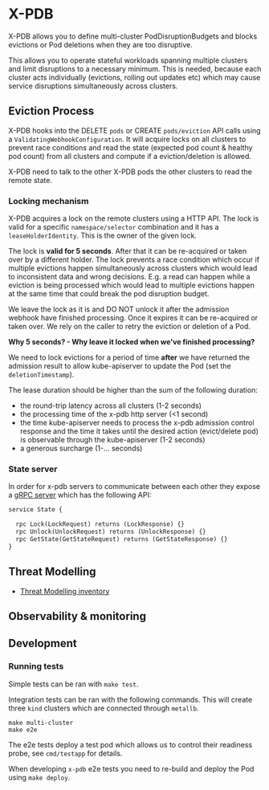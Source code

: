 # X-PDB

X-PDB allows you to define multi-cluster PodDisruptionBudgets and blocks evictions or Pod deletions when they are too disruptive.

This allows you to operate stateful workloads spanning multiple clusters and limit disruptions to a necessary minimum.
This is needed, because each cluster acts individually (evictions, rolling out updates etc) which may cause service disruptions simultaneously across clusters.

## Eviction Process

X-PDB hooks into the DELETE `pods` or CREATE `pods/eviction` API calls using a `ValidatingWebhookConfiguration`.
It will acquire locks on all clusters to prevent race conditions and read the state (expected pod count & healthy pod count) from all clusters and compute if a eviction/deletion is allowed.

X-PDB need to talk to the other X-PDB pods the other clusters to read the remote state.

### Locking mechanism

X-PDB acquires a lock on the remote clusters using a HTTP API.
The lock is valid for a specific `namespace/selector` combination and it has a `leaseHolderIdentity`. This is the owner of the given lock.

The lock is **valid for 5 seconds**. After that it can be re-acquired or taken over by a different holder.
The lock prevents a race condition which occur if multiple evictions happen simultaneously across clusters which would lead to inconsistent data and wrong decisions. E.g. a read can happen while a eviction is being processed which would lead to multiple evictions happen at the same time that could break the pod disruption budget.

We leave the lock as it is and DO NOT unlock it after the admission webhook have finished processing.
Once it expires it can be re-acquired or taken over. We rely on the caller to retry the eviction or deletion of a Pod.


**Why 5 seconds? - Why leave it locked when we've finished processing?**

We need to lock evictions for a period of time **after** we have returned the admission result to allow kube-apiserver to update the Pod (set the `deletionTimestamp`).

The lease duration should be higher than the sum of the following duration:
  - the round-trip latency across all clusters (1-2 seconds)
  - the processing time of the x-pdb http server (<1 second)
  - the time kube-apiserver needs to process the x-pdb admission control response
    and the time it takes until the desired action (evict/delete pod) is observable through the kube-apiserver (1-2 seconds)
  - a generous surcharge (1-... seconds)

### State server

In order for x-pdb servers to communicate between each other they expose a [gRPC server](./protos/state/state.proto) which has the following API:

```proto
service State {

  rpc Lock(LockRequest) returns (LockResponse) {}
  rpc Unlock(UnlockRequest) returns (UnlockResponse) {}
  rpc GetState(GetStateRequest) returns (GetStateResponse) {}
}
```

## Threat Modelling

- [Threat Modelling inventory](/threat-modelling/TMinventory.md)

## Observability & monitoring

## Development
### Running tests

Simple tests can be ran with `make test`.

Integration tests can be ran with the following commands.
This will create three `kind` clusters which are connected through `metallb`.

```
make multi-cluster
make e2e
```

The e2e tests deploy a test pod which allows us to control their readiness probe, see `cmd/testapp` for details.

When developing `x-pdb` e2e tests you need to re-build and deploy the Pod using `make deploy`.

